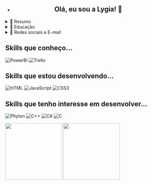 - <h2 align='center'> Olá, eu sou a Lygia! 👋 </h2>

<details>
  <summary>📃 Resumo</summary>
  
 ## Sobre mim
 
 <p>
    Atualmente, estudo tecnologias de Front-End, pois pretendo realizar uma transição de carreira o quanto antes. Minha primeira formação é Pedagogia, porém me identifico
   muito com a área de desenvolvimento e criação de novas tecnologias.
  </p>
  
  - Hard Skills: HTML, CSS, JavaScript, Git, Github, ReactJs
  - Soft Skills: Estudo Contínuo, Colaboração, Capacidade de Organização
</details>


<details>
  <summary>📃 Educação</summary>
  
 ## Educação
 - Faculdade Método de São Paulo (FAMESP) | Julho 2014 - Julho 2017
  
  <p>Licenciada em Pedagogia Plena</p>
  
 - Faculdade Via Sapiens | Dezembro 2020 - Julho 2021
  
  <p>Extensão Universitária em Tradução e Interpretação de Libras (Língua Brasileira de Sinais)</p> 
  
</details>

<details>
  <summary>📃 Redes sociais e E-mail </summary>

  
  
  <br />
 
 <div align='center'>

<a href="https://www.linkedin.com/in/lygia-cipriano-8ba9bb25b"><img src="https://img.shields.io/badge/LinkedIn-0077B5?style=for-the-badge&logo=linkedin&logoColor=white" alt="my linkedin"></a>
<a href="mailto:lygia.clc@gmail.com"><img src="https://img.shields.io/badge/Gmail-D14836?style=for-the-badge&logo=gmail&logoColor=white" alt="My E-mail"></a>
<a href="https://www.instagram.com/lygiaclc"><img src="https://img.shields.io/badge/Instagram-E4405F?style=for-the-badge&logo=instagram&logoColor=white" alt="My Instagram"></a>

</div>

</details>

<h2> Skills que conheço... </h2>

<div>

 ![PowerBI](https://img.shields.io/badge/PowerBI-F2C811?style=for-the-badge&logo=Power%20BI&logoColor=white)
 ![Trello](https://img.shields.io/badge/Trello-0052CC?style=for-the-badge&logo=trello&logoColor=white)
  
  </div>

<h2> Skills que estou desenvolvendo... </h2>

<div>
 
 ![HTML](https://img.shields.io/badge/HTML5-E34F26?style=for-the-badge&logo=html5&logoColor=white)
 ![JavaScript](https://img.shields.io/badge/JavaScript-F7DF1E?style=for-the-badge&logo=javascript&logoColor=black)
 ![CSS3](https://img.shields.io/badge/CSS3-1572B6?style=for-the-badge&logo=css3&logoColor=white) 
 </div>

<h2> Skills que tenho interesse em desenvolver... </h2>

<div>
  
  ![Phyton](https://img.shields.io/badge/Python-FFD43B?style=for-the-badge&logo=python&logoColor=blue)
  ![C++](https://img.shields.io/badge/C%2B%2B-00599C?style=for-the-badge&logo=c%2B%2B&logoColor=white)
  ![C#](https://img.shields.io/badge/C%23-239120?style=for-the-badge&logo=c-sharp&logoColor=white)
  ![C](https://img.shields.io/badge/C-00599C?style=for-the-badge&logo=c&logoColor=white)
  
  </div>
  
  <div>
  
  <img height="180em" src="https://github-readme-stats.vercel.app/api?username=lygiaclc&layout=compact&langs_count=7&theme=dracula"/>
 <img height="180em" src="https://github-readme-stats.vercel.app/api/top-langs/?username=lygiaclc&layout=compact&langs_count=7&theme=dracula"/>

</div>

<!---
lygiaclc/lygiaclc is a ✨ special ✨ repository because its `README.md` (this file) appears on your GitHub profile.
You can click the Preview link to take a look at your changes.
--->

